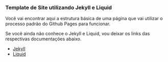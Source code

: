 ### Template de Site utilizando Jekyll e Liquid

Você vai encontrar aqui a estrutura básica de uma página que vai 
utilizar o processo padrão do Github Pages para funcionar.

Se você ainda não conhece o Jekyll e Liquid, vou deixar os links das
respectivas documentações abaixo.

* [Jekyll](https://jekyllrb.com/docs/)
* [Liquid](https://shopify.github.io/liquid/)